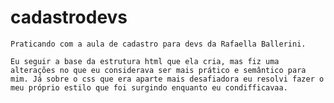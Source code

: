 # cadastrodevs

	Praticando com a aula de cadastro para devs da Rafaella Ballerini.

	Eu seguir a base da estrutura html que ela cria, mas fiz uma alterações no que eu considerava ser mais prático e semântico para mim. Já sobre o css que era aparte mais desafiadora eu resolvi fazer o meu próprio estilo que foi surgindo enquanto eu condifficavaa.
